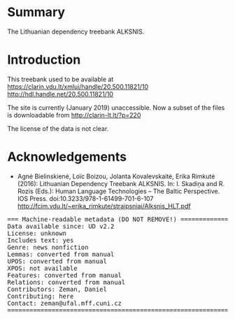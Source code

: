 # Summary

The Lithuanian dependency treebank ALKSNIS.

# Introduction

This treebank used to be available at
https://clarin.vdu.lt/xmlui/handle/20.500.11821/10
http://hdl.handle.net/20.500.11821/10

The site is currently (January 2019) unaccessible.
Now a subset of the files is downloadable from http://clarin-lt.lt/?p=220

The license of the data is not clear.

# Acknowledgements

* Agnė Bielinskienė, Loïc Boizou, Jolanta Kovalevskaitė, Erika Rimkutė (2016): Lithuanian Dependency Treebank ALKSNIS.
  In: I. Skadiņa and R. Rozis (Eds.): Human Language Technologies – The Baltic Perspective. IOS Press.
  doi:10.3233/978-1-61499-701-6-107
  http://fcim.vdu.lt/~erika_rimkute/straipsniai/Alksnis_HLT.pdf


<pre>
=== Machine-readable metadata (DO NOT REMOVE!) ================================
Data available since: UD v2.2
License: unknown
Includes text: yes
Genre: news nonfiction
Lemmas: converted from manual
UPOS: converted from manual
XPOS: not available
Features: converted from manual
Relations: converted from manual
Contributors: Zeman, Daniel
Contributing: here
Contact: zeman@ufal.mff.cuni.cz
===============================================================================
</pre>
